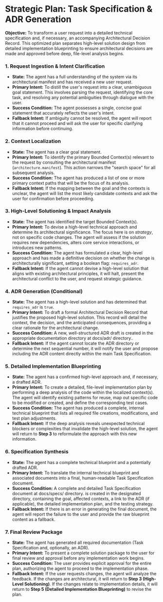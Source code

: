 # Strategic Plan: Task Specification & ADR Generation

**Objective:** To transform a user request into a detailed technical specification and, if necessary, an accompanying Architectural Decision Record. This optimized plan separates high-level solution design from detailed implementation blueprinting to ensure architectural decisions are made and approved before deep, file-level analysis begins.

### 1. Request Ingestion & Intent Clarification
*   **State:** The agent has a full understanding of the system via its architectural manifest and has received a new user request. 
*   **Primary Intent:** To distill the user's request into a clear, unambiguous goal statement. This involves parsing the request, identifying the core task, and resolving any potential ambiguities through dialogue with the user.
*   **Success Condition:** The agent possesses a single, concise goal statement that accurately reflects the user's intent.
*   **Fallback Intent:** If ambiguity cannot be resolved, the agent will report that it cannot proceed and will ask the user for specific clarifying information before continuing.

### 2. Context Localization
*   **State:** The agent has a clear goal statement.
*   **Primary Intent:** To identify the primary Bounded Context(s) relevant to the request by consulting the architectural manifest (`architecture.manifest`). This action narrows the "search space" for all subsequent analysis.
*   **Success Condition:** The agent has produced a list of one or more primary context paths that will be the focus of its analysis.
*   **Fallback Intent:** If the mapping between the goal and the contexts is unclear, the agent will list the most likely candidate contexts and ask the user for confirmation before proceeding.

### 3. High-Level Solutioning & Impact Analysis
*   **State:** The agent has identified the target Bounded Context(s).
*   **Primary Intent:** To devise a high-level technical approach and determine its architectural significance. The focus here is on *strategy*, not on specific code changes. The agent will assess if the solution requires new dependencies, alters core service interactions, or introduces new patterns.
*   **Success Condition:** The agent has formulated a clear, high-level approach and has made a definitive decision on whether the change is architecturally significant, setting a boolean flag: `requires_adr`.
*   **Fallback Intent:** If the agent cannot devise a high-level solution that aligns with existing architectural principles, it will halt, present the architectural conflict to the user, and request strategic guidance.

### 4. ADR Generation (Conditional)
*   **State:** The agent has a high-level solution and has determined that `requires_adr` is `true`.
*   **Primary Intent:** To draft a formal Architectural Decision Record that justifies the proposed high-level solution. This record will detail the context, the decision, and the anticipated consequences, providing a clear rationale for the architectural change.
*   **Success Condition:** A new, well-structured ADR draft is created in the appropriate documentation directory at docs/adr/ directory..
*   **Fallback Intent:** If the agent cannot locate the ADR directory or determine the next sequential number, it will notify the user and propose including the ADR content directly within the main Task Specification.

### 5. Detailed Implementation Blueprinting
*   **State:** The agent has a confirmed high-level approach and, if necessary, a drafted ADR.
*   **Primary Intent:** To create a detailed, file-level implementation plan by performing a deep analysis of the code within the localized context(s). The agent will identify existing patterns for reuse, map out specific code to be modified or created, and define the corresponding test cases.
*   **Success Condition:** The agent has produced a complete, internal technical blueprint that lists all required file creations, modifications, and test plan adjustments.
*   **Fallback Intent:** If the deep analysis reveals unexpected technical blockers or complexities that invalidate the high-level solution, the agent will return to **Step 3** to reformulate the approach with this new information.

### 6. Specification Synthesis
*   **State:** The agent has a complete technical blueprint and a potentially drafted ADR.
*   **Primary Intent:** To translate the internal technical blueprint and associated documents into a final, human-readable Task Specification document.
*   **Success Condition:** A complete and detailed Task Specification document at docs/specs/ directory. is created in the designated directory, containing the goal, affected contexts, a link to the ADR (if applicable), the detailed implementation plan, and the testing strategy.
*   **Fallback Intent:** If there is an error in generating the final document, the agent will report the failure to the user and provide the raw blueprint content as a fallback.

### 7. Final Review Package
*   **State:** The agent has generated all required documentation (Task Specification and, optionally, an ADR).
*   **Primary Intent:** To present a complete solution package to the user for final review and approval before any implementation work begins.
*   **Success Condition:** The user provides explicit approval for the entire plan, authorizing the agent to proceed to the implementation phase.
*   **Fallback Intent:** If the user requests changes, the agent will analyze the feedback. If the changes are architectural, it will return to **Step 3 (High-Level Solutioning)**. If the changes relate to implementation details, it will return to **Step 5 (Detailed Implementation Blueprinting)** to revise the plan.